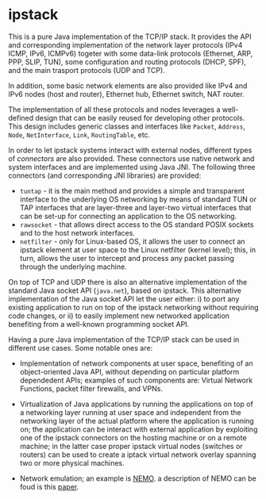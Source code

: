 # ipstack

This is a pure Java implementation of the TCP/IP stack. It provides the API and corresponding implementation of the network layer protocols (IPv4 ICMP, IPv6, ICMPv6) togeter with some data-link protocols (Ethernet, ARP, PPP, SLIP, TUN), some configuration and routing protocols (DHCP, SPF), and the main trasport protocols (UDP and TCP).

In addition, some basic network elements are also provided like IPv4 and IPv6 nodes (host and router), Ethernet hub, Ethernet switch, NAT router.

The implementation of all these protocols and nodes leverages a well-defined design that can be easily reused for developing other protocols. This design includes generic classes and interfaces like `Packet`, `Address`, `Node`, `NetInterface`, `Link`, `RoutingTable`, etc.

In order to let ipstack systems interact with external nodes, different types of _connectors_ are also provided. These connectors use native network and system interfaces and are implemented using Java JNI. The following three connectors (and corresponding JNI libraries) are provided:
- `tuntap` - it is the main method and provides a simple and transparent interface to the underlying OS networking by means of standard TUN or TAP interfaces that are layer-three and layer-two virtual interfaces that can be set-up for connecting an application to the OS networking.
- `rawsocket` - that allows direct access to the OS standard POSIX sockets and to the host network interfaces.
- `netfilter` - only for Linux-based OS, it allows the user to connect an ipstack element at user space to the Linux netfilter (kernel level); this, in turn, allows the user to intercept and process any packet passing through the underlying machine.

On top of TCP and UDP there is also an alternative implementation of the standard Java socket API (`java.net`), based on ipstack. 
This alternative implementation of the Java socket API let the user either: i) to port any existing application to run on top of the ipstack networking without requiring code changes, or ii) to easily implement new networked application benefiting from a well-known programming socket API.

Having a pure Java implementation of the TCP/IP stack can be used in different use cases. Some notable ones are:

- Implementation of network components at user space, benefiting of an object-oriented Java API, without depending on particular platform dependedent APIs; examples of such components are: Virtual Network Functions, packet filter firewalls, and VPNs.

- Virtualization of Java applications by running the applications on top of a networking layer running at user space and independent from the networking layer of the actual platform where the application is running on; the application can be interact with external application by exploiting one of the ipstack connectors on the hosting machine or on a remote machine; in the latter case proper ipstack virtual nodes (switches or routers) can be used to create a iptack virtual network overlay spanning two or more physical machines.

- Network emulation; an example is [NEMO]((https://netsec.unipr.it)). a description of NEMO can be foud is this [paper](https://www.sciencedirect.com/science/article/pii/S2352711019300135).
